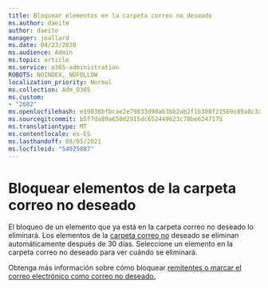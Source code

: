 ```yaml
---
title: Bloquear elementos en la carpeta correo no deseado
ms.author: daeite
author: daeite
manager: joallard
ms.date: 04/23/2020
ms.audience: Admin
ms.topic: article
ms.service: o365-administration
ROBOTS: NOINDEX, NOFOLLOW
localization_priority: Normal
ms.collection: Adm_O365
ms.custom:
- "2682"
ms.openlocfilehash: e19036bfbcae2e79833d90ab3bb2ab2f1b308f21569c89a8c3ab2ac321c4214a
ms.sourcegitcommit: b5f7da89a650d2915dc652449623c78be6247175
ms.translationtype: MT
ms.contentlocale: es-ES
ms.lasthandoff: 08/05/2021
ms.locfileid: "54025087"
---
```

# <a name="blocking-items-in-your-junk-email-folder"></a>Bloquear elementos de la carpeta correo no deseado

El bloqueo de un elemento que ya está en la carpeta correo no deseado lo eliminará. Los elementos de la [carpeta correo no](https://outlook.live.com/mail/junkemail) deseado se eliminan automáticamente después de 30 días. Seleccione un elemento en la carpeta correo no deseado para ver cuándo se eliminará.

Obtenga más información sobre cómo bloquear [remitentes o marcar el correo electrónico como correo no deseado.](https://support.office.com/article/a3ece97b-82f8-4a5e-9ac3-e92fa6427ae4)